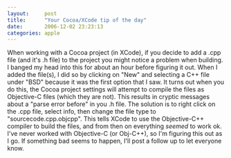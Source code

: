 ```yaml
---
layout:     post
title:      "Your Cocoa/XCode tip of the day"
date:       2006-12-02 23:23:13
categories: apple
---
```

When working with a Cocoa project (in XCode), if you decide to add a .cpp file (and it's .h file) to the project you might notice a problem when building. I banged my head into this for about an hour before figuring it out. When I added the file(s), I did so by clicking on "New" and selecting a C++ file under "BSD" because it was the first option that I saw. It turns out when you do this, the Cocoa project settings will attempt to compile the files as Objective-C files (which they are not). This results in cryptic messages about a "parse error before" in you .h file. The solution is to right click on the .cpp file, select info, then change the file type to "sourcecode.cpp.objcpp". This tells XCode to use the Objective-C++ compiler to build the files, and from then on everything *seemed* to work ok. I've never worked with Objective-C (or Obj-C++), so I'm figuring this out as I go. If something bad seems to happen, I'll post a follow up to let everyone know.
